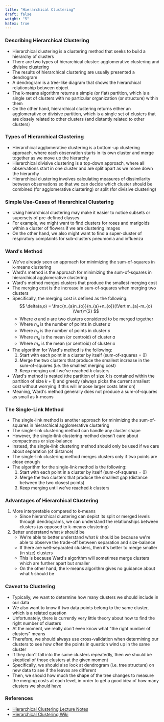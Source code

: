 ```yaml
---
title: "Hierarchical Clustering"
draft: false
weight: "5"
katex: true
---
```


### Describing Hierarchical Clustering
- Hierarchical clustering is a clustering method that seeks to build a hierarchy of clusters
- There are two types of hierarchical cluster: agglomerative clustering and divisive clustering
- The results of hierarchical clustering are usually presented a dendrogram
- A dendrogram is a tree-like diagram that shows the hierarchical relationship between object
- The k-means algorithm returns a simple (or flat) partition, which is a single set of clusters with no particular organization (or structure) within them
- On the other hand, hierarchical clustering returns either an agglomerative or divisive partition, which is a single set of clusters that are closely related to other clusters (and distantly related to other clusters)

### Types of Hierarchical Clustering
- Hierarchical agglomerative clustering is a bottom-up clustering approach, where each observation starts in its own cluster and merge together as we move up the hierarchy
- Hierarchical divisive clustering is a top-down approach, where all observations start in one cluster and are split apart as we move down the hierarchy
- Hierarchical clustering involves calculating measures of dissimilarity between observations so that we can
 decide which cluster should be combined (for agglomerative clustering) or split (for divisive clustering)

### Simple Use-Cases of Hierarchical Clustering
- Using hierarchical clustering may make it easier to notice subsets or supersets of pre-defined classes
- For example, we might want to find clusters for roses and marigolds within a cluster of flowers if we are clustering images
- On the other hand, we also might want to find a super-cluster of respiratory complaints for sub-clusters pneumonia and influenza

### Ward's Method
- We've already seen an approach for minimizing the sum-of-squares in k-means clustering
- Ward's method is the approach for minimizing the sum-of-squares in hierarchical agglomerative clustering
- Ward's method merges clusters that produce the smallest merging cost
- The merging cost is the increase in sum-of-squares when merging two clusters
- Specifically, the merging cost is defined as the following:
	$$ \delta(a,o) = \frac{n_{a}n_{o}}{n_{a}+n_{o}}(\Vert m_{a}-m_{o} \Vert)^{2} $$
	- Where $a$ and $o$ are two clusters considered to be merged together
	- Where $n_{a}$ is the number of points in cluster $a$
	- Where $n_{o}$ is the number of points in cluster $o$
	- Where $m_{a}$ is the mean (or centroid) of cluster $a$
	- Where $m_{o}$ is the mean (or centroid) of cluster $o$
- The algorithm for Ward's method is the following:
	1. Start with each point in a cluster by itself (sum-of-squares = 0)
	2. Merge the two clusters that produce the smallest increase in the sum-of-squares (i.e. the smallest merging cost)
	3. Keep merging until we've reached $k$ clusters
- Ward's method is nested (the partition of size $k$ is contained within the partition of size $k+1$) and greedy (always picks the current smallest cost without worrying if this will impose larger costs later on)
- Meaning, Ward's method generally does not produce a sum-of-squares as small as k-means

### The Single-Link Method
- The single-link method is another approach for minimizing the sum-of-squares in hierarchical agglomerative clustering
- The single-link clustering method can handle any cluster shape
- However, the single-link clustering method doesn't care about compactness or size-balance
- Instead, the single-link clustering method should only be used if we care about separation (of distance)
- The single-link clustering method merges clusters only if two points are close enough
- The algorithm for the single-link method is the following:
	1. Start with each point in a cluster by itself (sum-of-squares = 0)
	2. Merge the two clusters that produce the smallest gap (distance between the two closest points)
	3. Keep merging until we've reached $k$ clusters

### Advantages of Hierarchical Clustering
1. More interpretable compared to k-means
	- Since hierarchical clustering can depict its split or merged levels through dendrograms, we can understand the relationships between clusters (as opposed to k-means clustering)
2. Better understand what $k$ should be
	- We're able to better understand what $k$ should be because we're able to observe the trade-off between separation and size-balance
	- If there are well-separated clusters, then it's better to merge smaller (in size) clusters
	- This is because Ward's algorithm will sometimes merge clusters which are further apart but smaller
	- On the other hand, the k-means algorithm gives no guidance about what $k$ should be

### Caveat to Clustering
- Typically, we want to determine how many clusters we should include in our data
- We also want to know if two data points belong to the same cluster, which is a related question
- Unfortunately, there is currently very little theory about how to find the
right number of clusters
- At the moment, we really don't even know what "the right number of clusters" means
- Therefore, we should always use cross-validation when determining our clusters to see how often the points in question wind up in the same cluster
- If they don't fall into the same clusters repeatedly, then we should be skeptical of those clusters at the given moment
- Specifically, we should also look at dendrogram (i.e. tree structure) on new data to see if the leaves are different
- Then, we should how much the shape of the tree changes to measure the merging costs at each level, in order to get a good idea of how many clusters we should have

### References
- [Hierarchical Clustering Lecture Notes](https://www.stat.cmu.edu/~cshalizi/350/2008/lectures/08/lecture-08.pdf)
- [Hierarchical Clustering Wiki](https://en.wikipedia.org/wiki/Hierarchical_clustering)
